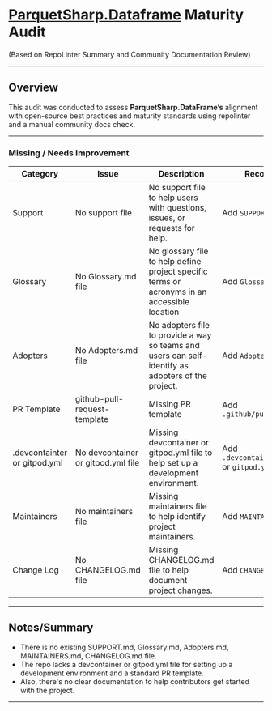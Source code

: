 # [ParquetSharp.Dataframe](https://github.com/G-Research/ParquetSharp.DataFrame) Maturity Audit

(Based on RepoLinter Summary and Community Documentation Review)

---

## Overview

This audit was conducted to assess **ParquetSharp.DataFrame’s** alignment with open-source best practices and maturity standards using repolinter and a manual community docs check.

---

### Missing / Needs Improvement

| Category  | Issue                        | Description                                                                                        | Recommended Action                     |
| --------- | ---------------------------- | -------------------------------------------------------------------------------------------------- | -------------------------------------- |
| Support  | No support file             | No support file to help users with questions, issues, or requests for help.                     | Add `SUPPORT.md`                      |
| Glossary  | No Glossary.md file          | No glossary file to help define project specific terms or acronyms in an accessible location       | Add `Glossary.md`                      |
| Adopters  | No Adopters.md file          | No adopters file to provide a way so teams and users can self-identify as adopters of the project. | Add `Adopters.md`                      |
| PR Template | github-pull-request-template | Missing PR template                                                                                | Add `.github/pull_request_template.md` |
| .devcontainter or gitpod.yml | No devcontainer or gitpod.yml file | Missing devcontainer or gitpod.yml file to help set up a development environment. | Add `.devcontainer/devcontainer.json` or `gitpod.yml` |
| Maintainers | No maintainers file | Missing maintainers file to help identify project maintainers. | Add `MAINTAINERS.md` |
| Change Log | No CHANGELOG.md file | Missing CHANGELOG.md file to help document project changes. | Add `CHANGELOG.md` |
---

## Notes/Summary

- There is no existing SUPPORT.md, Glossary.md, Adopters.md, MAINTAINERS.md, CHANGELOG.md file.
- The repo lacks a devcontainer or gitpod.yml file for setting up a development environment and a standard PR template.
- Also, there's no clear documentation to help contributors get started with the project.

---
